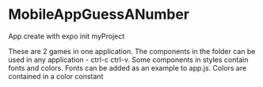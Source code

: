 # MobileAppGuessANumber
App create with expo init myProject


These are 2 games in one application.
The components in the <components> folder can be used in any application -
ctrl-c ctrl-v.
Some components in styles contain fonts and colors.
Fonts can be added as an example to app.js.
Colors are contained in a color constant
